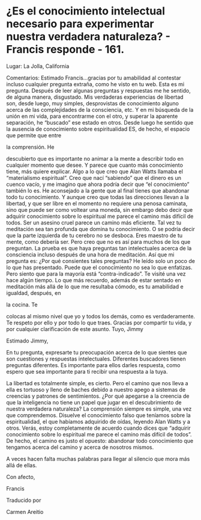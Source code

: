 # ¿Es el conocimiento intelectual necesario para experimentar nuestra verdadera naturaleza? - Francis responde - 161.

Lugar: La Jolla, California

Comentarios: Estimado Francis&hellip;gracias por tu amabilidad al contestar incluso cualquier pregunta extra&ntilde;a, como he visto en tu web. Esta es mi pregunta. Despu&eacute;s de leer algunas preguntas y respuestas me he sentido, de alguna manera, disgustado. Mis verdaderas experiencias de libertad son, desde luego, muy simples, desprovistas de conocimiento alguno acerca de las complejidades de la consciencia, etc. Y en mi b&uacute;squeda de la uni&oacute;n en mi vida, para encontrarme con el otro, y superar la aparente separaci&oacute;n, he &ldquo;buscado&rdquo; ese estado en otros. Desde luego he sentido que la ausencia de conocimiento sobre espiritualidad ES, de hecho, el espacio que permite que entre 

la comprensi&oacute;n. He

 descubierto que es importante no animar a la mente a describir todo en cualquier momento que desee. Y parece que cuanto m&aacute;s conocimiento tiene, m&aacute;s quiere explicar. Algo a lo que creo que Alan Watts llamaba el &ldquo;materialismo espiritual&rdquo;. Creo que nac&iacute; &ldquo;sabiendo&rdquo; que el dinero es un cuenco vac&iacute;o, y me imagino que ahora podr&iacute;a decir que &ldquo;el conocimiento&rdquo; tambi&eacute;n lo es. He aconsejado a la gente que al final tienes que abandonar todo tu conocimiento. Y aunque creo que todas las direcciones llevan a la libertad, y que ser libre en el momento no requiere una penosa caminata, sino que puede ser como voltear una moneda, sin embargo debo decir que adquirir conocimiento sobre lo espiritual me parece el camino m&aacute;s dif&iacute;cil de todos. Ser un asesino cruel parece un camino m&aacute;s eficiente. Tal vez tu meditaci&oacute;n sea tan profunda que domina tu conocimiento. O se podr&iacute;a decir que la parte izquierda de tu cerebro no se desboca. Eres maestro de tu mente, como deber&iacute;a ser. Pero creo que no es as&iacute; para muchos de los que preguntan. La prueba es que haya preguntas tan intelectuales acerca de la consciencia incluso despu&eacute;s de una hora de meditaci&oacute;n. As&iacute; que mi pregunta es: &iquest;Por qu&eacute; consientes tales preguntas? He le&iacute;do solo un poco de lo que has presentado. Puede que el conocimiento no sea lo que enfatizas. Pero siento que para la mayor&iacute;a est&aacute; &ldquo;contra-indicado&rdquo;. Te visit&eacute; una vez hace alg&uacute;n tiempo. Lo que m&aacute;s recuerdo, adem&aacute;s de estar sentado en meditaci&oacute;n m&aacute;s all&aacute; de lo que me resultaba c&oacute;modo, es tu amabilidad e igualdad, despu&eacute;s, en 

la cocina. Te

 colocas al mismo nivel que yo y todos los dem&aacute;s, como es verdaderamente. Te respeto por ello y por todo lo que traes. Gracias por compartir tu vida, y por cualquier clarificaci&oacute;n de este asunto. Tuyo, Jimmy

Estimado Jimmy,

En tu pregunta, expresarte tu preocupaci&oacute;n acerca de lo que sientes que son cuestiones y respuestas intelectuales. Diferentes buscadores tienen preguntas diferentes. Es importante para ellos darles respuesta, como espero que sea importante para ti recibir una respuesta a la tuya.

La libertad es totalmente simple, es cierto. Pero el camino que nos lleva a ella es tortuoso y lleno de baches debido a nuestro apego a sistemas de creencias y patrones de sentimientos. &iquest;Por qu&eacute; apegarse a la creencia de que la inteligencia no tiene un papel que jugar en el descubrimiento de nuestra verdadera naturaleza? La comprensi&oacute;n siempre es simple, una vez que comprendemos. Disuelve el conocimiento falso que ten&iacute;amos sobre la espiritualidad, el que hab&iacute;amos adquirido de o&iacute;das, leyendo Alan Watts y a otros. Ver&aacute;s, estoy completamente de acuerdo cuando dices que &ldquo;adquirir conocimiento sobre lo espiritual me parece el camino m&aacute;s dif&iacute;cil de todos&rdquo;. De hecho, el camino es justo el opuesto: abandonar todo conocimiento que tengamos acerca del camino y acerca de nosotros mismos.

A veces hacen falta muchas palabras para llegar al silencio que mora m&aacute;s all&aacute; de ellas.

Con afecto, 

Francis

Traducido por 

Carmen Areitio

